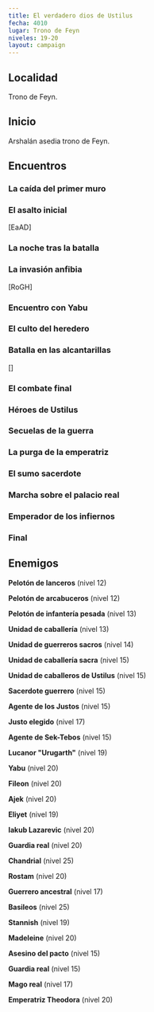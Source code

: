 ```yaml
---
title: El verdadero dios de Ustilus
fecha: 4010
lugar: Trono de Feyn
niveles: 19-20
layout: campaign
---
```


## Localidad

Trono de Feyn.

## Inicio

Arshalán asedia trono de Feyn.

## Encuentros

### La caída del primer muro

### El asalto inicial

[EaAD]

### La noche tras la batalla

### La invasión anfibia

[RoGH]

### Encuentro con Yabu

### El culto del heredero

### Batalla en las alcantarillas

[]

### El combate final

### Héroes de Ustilus

### Secuelas de la guerra

### La purga de la emperatriz

### El sumo sacerdote

### Marcha sobre el palacio real

### Emperador de los infiernos

### Final

## Enemigos

**Pelotón de lanceros** (nivel 12)

**Pelotón de arcabuceros** (nivel 12)

**Pelotón de infantería pesada** (nivel 13) 

**Unidad de caballería** (nivel 13)

**Unidad de guerreros sacros** (nivel 14)

**Unidad de caballería sacra** (nivel 15)

**Unidad de caballeros de Ustilus** (nivel 15) 

**Sacerdote guerrero** (nivel 15)

**Agente de los Justos** (nivel 15)

**Justo elegido** (nivel 17)

**Agente de Sek-Tebos** (nivel 15)

**Lucanor "Urugarth"** (nivel 19)

**Yabu** (nivel 20)

**Fileon** (nivel 20)

**Ajek** (nivel 20)

**Eliyet** (nivel 19)

**Iakub Lazarevic** (nivel 20)

**Guardia real** (nivel 20)

**Chandrial** (nivel 25)

**Rostam** (nivel 20)

**Guerrero ancestral** (nivel 17)

**Basileos** (nivel 25)

**Stannish** (nivel 19)

**Madeleine** (nivel 20)

**Asesino del pacto** (nivel 15)

**Guardia real** (nivel 15)

**Mago real** (nivel 17)

**Emperatriz Theodora** (nivel 20)